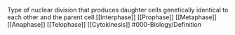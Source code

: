 Type of nuclear division that produces daughter cells genetically identical to each other and the parent cell
[[Interphase]]
[[Prophase]]
[[Metaphase]]
[[Anaphase]]
[[Telophase]]
[[Cytokinesis]]
#000-Biology/Definition 